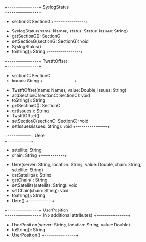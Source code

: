 +----------------+
 SyslogStatus   
+----------------+
 - sectionG: SectionG 
+----------------+
 + SyslogStatus(name: Names, status: Status, issues: String) 
 + getSectionG(): SectionG 
 + setSectionG(sectionG: SectionG): void 
 + SyslogStatus() 
 + toString(): String 
+----------------+

+----------------+
 TwstftOffset   
+----------------+
 - sectionC: SectionC 
 - issues: String 
+----------------+
 + TwstftOffset(name: Names, value: Double, issues: String) 
 + addSectionC(sectionC: SectionC): void 
 + toString(): String 
 + getSectionC(): SectionC 
 + getIssues(): String 
 + TwstftOffset() 
 + setSectionC(sectionC: SectionC): void 
 + setIssues(issues: String): void 
+----------------+

+------------+
 Uere       
+------------+
 - satellite: String 
 - chain: String 
+------------+
 + Uere(server: String, location: String, value: Double, chain: String, satellite: String) 
 + getSatellite(): String 
 + getChain(): String 
 + setSatellite(satellite: String): void 
 + setChain(chain: String): void 
 + toString(): String 
 + Uere() 
+------------+

+----------------+
 UserPosition   
+----------------+
 (No additional attributes) 
+----------------+
 + UserPosition(server: String, location: String, value: Double) 
 + toString(): String 
 + UserPosition() 
+----------------+
